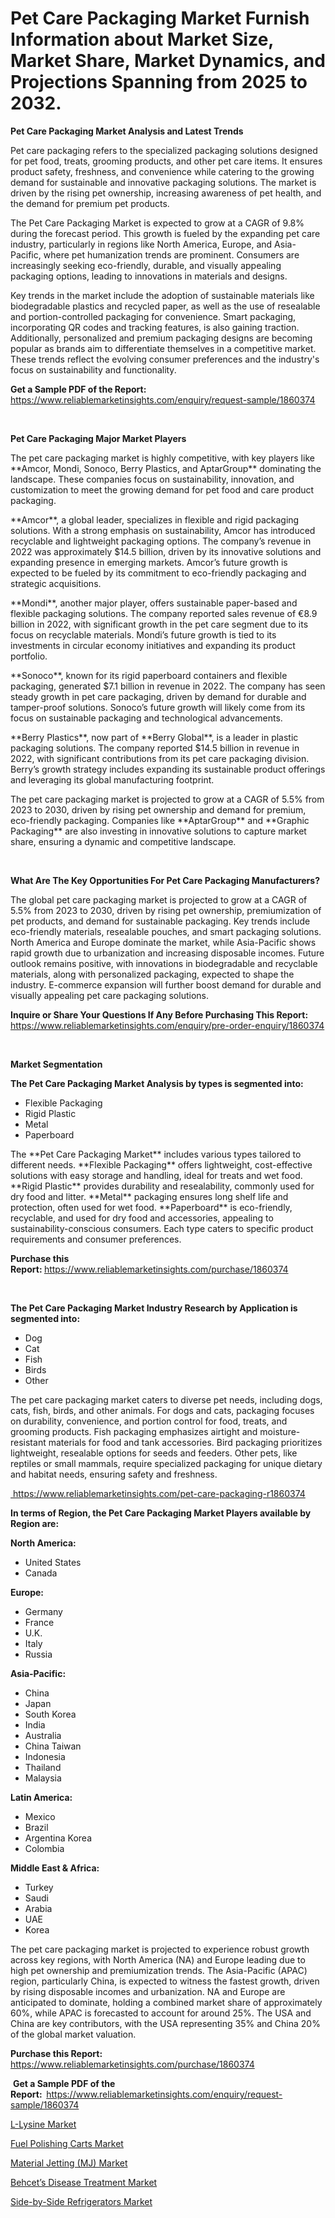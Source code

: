 <p><h1>Pet Care Packaging Market Furnish Information about Market Size, Market Share, Market Dynamics, and Projections Spanning from 2025 to 2032.</h1></p><p><strong>Pet Care Packaging Market Analysis and Latest Trends</strong></p>
<p><p>Pet care packaging refers to the specialized packaging solutions designed for pet food, treats, grooming products, and other pet care items. It ensures product safety, freshness, and convenience while catering to the growing demand for sustainable and innovative packaging solutions. The market is driven by the rising pet ownership, increasing awareness of pet health, and the demand for premium pet products.</p><p>The Pet Care Packaging Market is expected to grow at a CAGR of 9.8% during the forecast period. This growth is fueled by the expanding pet care industry, particularly in regions like North America, Europe, and Asia-Pacific, where pet humanization trends are prominent. Consumers are increasingly seeking eco-friendly, durable, and visually appealing packaging options, leading to innovations in materials and designs.</p><p>Key trends in the market include the adoption of sustainable materials like biodegradable plastics and recycled paper, as well as the use of resealable and portion-controlled packaging for convenience. Smart packaging, incorporating QR codes and tracking features, is also gaining traction. Additionally, personalized and premium packaging designs are becoming popular as brands aim to differentiate themselves in a competitive market. These trends reflect the evolving consumer preferences and the industry's focus on sustainability and functionality.</p></p>
<p><strong>Get a Sample PDF of the Report:&nbsp;</strong> <a href="https://www.reliablemarketinsights.com/enquiry/request-sample/1860374?utm_campaign=1994&utm_medium=2&utm_source=Github&utm_content=ia&utm_term=24012025&utm_id=pet-care-packaging">https://www.reliablemarketinsights.com/enquiry/request-sample/1860374</a></p>
<p>&nbsp;</p>
<p><strong>Pet Care Packaging Major Market Players</strong></p>
<p><p>The pet care packaging market is highly competitive, with key players like **Amcor, Mondi, Sonoco, Berry Plastics, and AptarGroup** dominating the landscape. These companies focus on sustainability, innovation, and customization to meet the growing demand for pet food and care product packaging.</p><p>**Amcor**, a global leader, specializes in flexible and rigid packaging solutions. With a strong emphasis on sustainability, Amcor has introduced recyclable and lightweight packaging options. The company’s revenue in 2022 was approximately $14.5 billion, driven by its innovative solutions and expanding presence in emerging markets. Amcor’s future growth is expected to be fueled by its commitment to eco-friendly packaging and strategic acquisitions.</p><p>**Mondi**, another major player, offers sustainable paper-based and flexible packaging solutions. The company reported sales revenue of €8.9 billion in 2022, with significant growth in the pet care segment due to its focus on recyclable materials. Mondi’s future growth is tied to its investments in circular economy initiatives and expanding its product portfolio.</p><p>**Sonoco**, known for its rigid paperboard containers and flexible packaging, generated $7.1 billion in revenue in 2022. The company has seen steady growth in pet care packaging, driven by demand for durable and tamper-proof solutions. Sonoco’s future growth will likely come from its focus on sustainable packaging and technological advancements.</p><p>**Berry Plastics**, now part of **Berry Global**, is a leader in plastic packaging solutions. The company reported $14.5 billion in revenue in 2022, with significant contributions from its pet care packaging division. Berry’s growth strategy includes expanding its sustainable product offerings and leveraging its global manufacturing footprint.</p><p>The pet care packaging market is projected to grow at a CAGR of 5.5% from 2023 to 2030, driven by rising pet ownership and demand for premium, eco-friendly packaging. Companies like **AptarGroup** and **Graphic Packaging** are also investing in innovative solutions to capture market share, ensuring a dynamic and competitive landscape.</p></p>
<p>&nbsp;</p>
<p><strong>What Are The Key Opportunities For Pet Care Packaging Manufacturers?</strong></p>
<p><p>The global pet care packaging market is projected to grow at a CAGR of 5.5% from 2023 to 2030, driven by rising pet ownership, premiumization of pet products, and demand for sustainable packaging. Key trends include eco-friendly materials, resealable pouches, and smart packaging solutions. North America and Europe dominate the market, while Asia-Pacific shows rapid growth due to urbanization and increasing disposable incomes. Future outlook remains positive, with innovations in biodegradable and recyclable materials, along with personalized packaging, expected to shape the industry. E-commerce expansion will further boost demand for durable and visually appealing pet care packaging solutions.</p></p>
<p><strong>Inquire or Share Your Questions If Any Before Purchasing This Report:</strong> <a href="https://www.reliablemarketinsights.com/enquiry/pre-order-enquiry/1860374?utm_campaign=1994&utm_medium=2&utm_source=Github&utm_content=ia&utm_term=24012025&utm_id=pet-care-packaging">https://www.reliablemarketinsights.com/enquiry/pre-order-enquiry/1860374</a></p>
<p>&nbsp;</p>
<p><strong>Market Segmentation</strong></p>
<p><strong>The Pet Care Packaging Market Analysis by types is segmented into:</strong></p>
<p><ul><li>Flexible Packaging</li><li>Rigid Plastic</li><li>Metal</li><li>Paperboard</li></ul></p>
<p><p>The **Pet Care Packaging Market** includes various types tailored to different needs. **Flexible Packaging** offers lightweight, cost-effective solutions with easy storage and handling, ideal for treats and wet food. **Rigid Plastic** provides durability and resealability, commonly used for dry food and litter. **Metal** packaging ensures long shelf life and protection, often used for wet food. **Paperboard** is eco-friendly, recyclable, and used for dry food and accessories, appealing to sustainability-conscious consumers. Each type caters to specific product requirements and consumer preferences.</p></p>
<p><strong>Purchase this Report:&nbsp;</strong><a href="https://www.reliablemarketinsights.com/purchase/1860374?utm_campaign=1994&utm_medium=2&utm_source=Github&utm_content=ia&utm_term=24012025&utm_id=pet-care-packaging">https://www.reliablemarketinsights.com/purchase/1860374</a></p>
<p>&nbsp;</p>
<p><strong>The Pet Care Packaging Market Industry Research by Application is segmented into:</strong></p>
<p><ul><li>Dog</li><li>Cat</li><li>Fish</li><li>Birds</li><li>Other</li></ul></p>
<p><p>The pet care packaging market caters to diverse pet needs, including dogs, cats, fish, birds, and other animals. For dogs and cats, packaging focuses on durability, convenience, and portion control for food, treats, and grooming products. Fish packaging emphasizes airtight and moisture-resistant materials for food and tank accessories. Bird packaging prioritizes lightweight, resealable options for seeds and feeders. Other pets, like reptiles or small mammals, require specialized packaging for unique dietary and habitat needs, ensuring safety and freshness.</p></p>
<p><a href="https://www.reliablemarketinsights.com/pet-care-packaging-r1860374?utm_campaign=1994&utm_medium=2&utm_source=Github&utm_content=ia&utm_term=24012025&utm_id=pet-care-packaging">&nbsp;https://www.reliablemarketinsights.com/pet-care-packaging-r1860374</a></p>
<p><strong>In terms of Region, the Pet Care Packaging Market Players available by Region are:</strong></p>
<p>
    <p> <strong> North America: </strong>
        <ul>
            <li>United States</li>
            <li>Canada</li>
        </ul>
        </p> 
    <p> <strong> Europe: </strong>
        <ul>
            <li>Germany</li>
            <li>France</li>
            <li>U.K.</li>
            <li>Italy</li>
            <li>Russia</li>
        </ul>
        </p> 
    <p> <strong> Asia-Pacific: </strong>
        <ul>
            <li>China</li>
            <li>Japan</li>
            <li>South Korea</li>
            <li>India</li>
            <li>Australia</li>
            <li>China Taiwan</li>
            <li>Indonesia</li>
            <li>Thailand</li>
            <li>Malaysia</li>
        </ul>
        </p> 
    <p> <strong> Latin America: </strong>
        <ul>
            <li>Mexico</li>
            <li>Brazil</li>
            <li>Argentina Korea</li>
            <li>Colombia</li>
        </ul>
        </p> 
    <p> <strong> Middle East & Africa: </strong>
        <ul>
            <li>Turkey</li>
            <li>Saudi</li>
            <li>Arabia</li>
            <li>UAE</li>
            <li>Korea</li>
        </ul>
    </p>
    </p>
<p><p>The pet care packaging market is projected to experience robust growth across key regions, with North America (NA) and Europe leading due to high pet ownership and premiumization trends. The Asia-Pacific (APAC) region, particularly China, is expected to witness the fastest growth, driven by rising disposable incomes and urbanization. NA and Europe are anticipated to dominate, holding a combined market share of approximately 60%, while APAC is forecasted to account for around 25%. The USA and China are key contributors, with the USA representing 35% and China 20% of the global market valuation.</p></p>
<p><strong>Purchase this Report: </strong><a href="https://www.reliablemarketinsights.com/purchase/1860374?utm_campaign=1994&utm_medium=2&utm_source=Github&utm_content=ia&utm_term=24012025&utm_id=pet-care-packaging">https://www.reliablemarketinsights.com/purchase/1860374</a></p>
<p>&nbsp;<strong>Get a Sample PDF of the Report:&nbsp;&nbsp;</strong><a href="https://www.reliablemarketinsights.com/enquiry/request-sample/1860374?utm_campaign=1994&utm_medium=2&utm_source=Github&utm_content=ia&utm_term=24012025&utm_id=pet-care-packaging">https://www.reliablemarketinsights.com/enquiry/request-sample/1860374</a></p>
<p><strong></strong></p>
<p><p><a href="https://www.linkedin.com/pulse/projecting-growth-l-lysine-market-insights-expected-cagr-149-bq5xf?utm_campaign=1994&utm_medium=2&utm_source=Github&utm_content=ia&utm_term=24012025&utm_id=pet-care-packaging">L-Lysine Market</a></p><p><a href="https://www.linkedin.com/pulse/forecasting-fuel-polishing-carts-market-growth-114-cagr-projections-qhkef?utm_campaign=1994&utm_medium=2&utm_source=Github&utm_content=ia&utm_term=24012025&utm_id=pet-care-packaging">Fuel Polishing Carts Market</a></p><p><a href="https://www.linkedin.com/pulse/material-jetting-mj-market-assessment-predictive-metrics-zqukc?utm_campaign=1994&utm_medium=2&utm_source=Github&utm_content=ia&utm_term=24012025&utm_id=pet-care-packaging">Material Jetting (MJ) Market</a></p><p><a href="https://www.linkedin.com/pulse/behcets-disease-treatment-market-analysis-report-2025-2032-w7b2f?utm_campaign=1994&utm_medium=2&utm_source=Github&utm_content=ia&utm_term=24012025&utm_id=pet-care-packaging">Behcet’s Disease Treatment Market</a></p><p><a href="https://www.linkedin.com/pulse/study-forecastingthe-globalside-by-side-refrigerators-market-ppogc?utm_campaign=1994&utm_medium=2&utm_source=Github&utm_content=ia&utm_term=24012025&utm_id=pet-care-packaging">Side-by-Side Refrigerators Market</a></p></p>